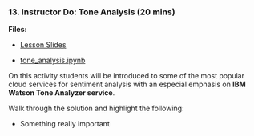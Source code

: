### 13. Instructor Do: Tone Analysis (20 mins)

**Files:**

* [Lesson Slides](#)

* [tone_analysis.ipynb](Activities/13-Ins_Tone_Analysis/Solved/tone_analysis.ipynb)

On this activity students will be introduced to some of the most popular cloud services for sentiment analysis with an especial emphasis on **IBM Watson Tone Analyzer service**.

Walk through the solution and highlight the following:

* Something really important
